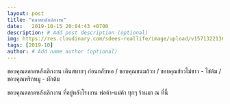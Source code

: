 ```yaml
---
layout: post
title: "ตลาดหลังเลิกงาน"
date:   2019-10-15 20:04:43 +0700
description: # Add post description (optional)
img: https://res.cloudinary.com/sdees-reallife/image/upload/v1571322136/line_1571146250146.jpg # Add image post (optional)
tags: [2019-10]
author: # Add name author (optional)
---
```

ขอบคุณตลาดหลังเลิกงาน เดินสบายๆ ก่อนกลับหอ / ขอบคุณขนมถ้วย / ขอบคุณข้าวไม่ขาว - ไข่ต้ม / ขอบคุณพริกหมู - ผักต้ม

<i class="fa fa-child" style="color:plum"></i>

ขอบคุณตลาดหลังเลิกงาน ที่อยู่หลังโรงงาน พ่อค้า-แม่ค้า ทุกๆ ร้านมา ณ ที่นี้
